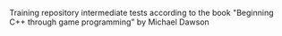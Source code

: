 Training repository intermediate tests according to the book "Beginning C++ through game programming" by Michael Dawson 
